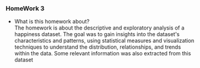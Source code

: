 ### HomeWork 3

- What is this homework about?<br>
The homework is about the descriptive and exploratory analysis of a happiness dataset. The goal was to gain insights into the dataset's characteristics and patterns, using statistical measures and visualization techniques to understand the distribution, relationships, and trends within the data. Some relevant information was also extracted from this dataset
